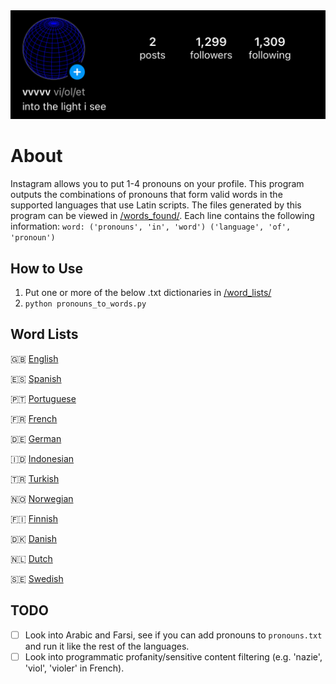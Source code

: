 <img src="ex.jpg">

# About
Instagram allows you to put 1-4 pronouns on your profile. This program outputs the combinations of pronouns that form valid words in the supported languages that use Latin scripts. The files generated by this program can be viewed in [/words_found/](/words_found/). Each line contains the following information:
`word: ('pronouns', 'in', 'word') ('language', 'of', 'pronoun')`

## How to Use
1. Put one or more of the below .txt dictionaries in [/word_lists/](/word_lists/)
2. `python pronouns_to_words.py`

## Word Lists
🇬🇧 [English](https://raw.githubusercontent.com/Paf1cent/instagram-pronoun-words/master/words_found.txt)

🇪🇸 [Spanish](https://raw.githubusercontent.com/xavier-hernandez/spanish-wordlist/main/text/spanish_words.txt)

🇵🇹 [Portuguese](https://gist.githubusercontent.com/Kasama/b75f8d57432b7e9e18e49843485d69e9/raw/c3d6b644b1ba8acd95cb4775d52d76f05e1eeee8/portuguese-word-list.txt)

🇫🇷 [French](https://raw.githubusercontent.com/Taknok/French-Wordlist/master/francais.txt)

🇩🇪 [German](https://gist.githubusercontent.com/MarvinJWendt/2f4f4154b8ae218600eb091a5706b5f4/raw/36b70dd6be330aa61cd4d4cdfda6234dcb0b8784/wordlist-german.txt)

🇮🇩 [Indonesian](https://raw.githubusercontent.com/fachrurRz/sentiment-analysis/master/indonesian-wordlist.txt)

🇹🇷 [Turkish](https://raw.githubusercontent.com/mertemin/turkish-word-list/master/words.txt)

🇳🇴 [Norwegian](https://raw.githubusercontent.com/Ondkloss/norwegian-wordlist/master/wordlist_20220201_norsk_ordbank_nno_2012.txt)

🇫🇮 [Finnish](https://raw.githubusercontent.com/hugovk/everyfinnishword/master/kaikkisanat.txt)

🇩🇰 [Danish](https://raw.githubusercontent.com/fraabye/Danish-wordlists/master/20200419-Danish-words.txt)

🇳🇱 [Dutch](https://raw.githubusercontent.com/OpenTaal/opentaal-wordlist/master/wordlist.txt)

🇸🇪 [Swedish](https://raw.githubusercontent.com/martinlindhe/wordlist_swedish/master/swe_wordlist)

## TODO
- [ ] Look into Arabic and Farsi, see if you can add pronouns to `pronouns.txt` and run it like the rest of the languages.
- [ ] Look into programmatic profanity/sensitive content filtering (e.g. 'nazie', 'viol', 'violer' in French).